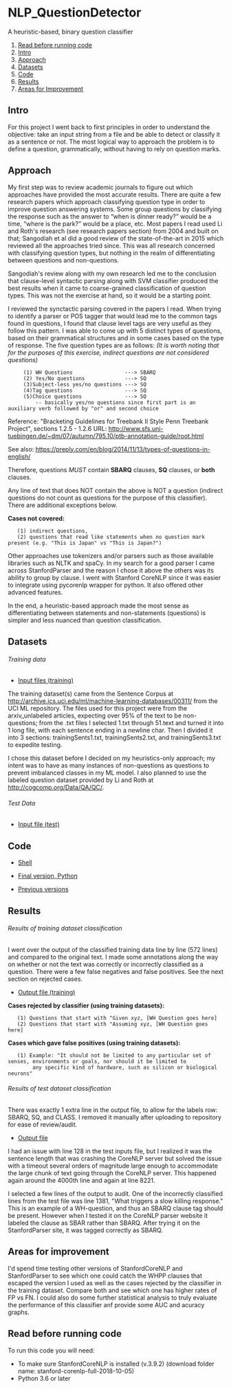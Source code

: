 # NLP_QuestionDetector
A heuristic-based, binary question classifier

1. [Read before running code](https://github.com/garcia2015/NLP_QuestionDetector/blob/master/README.md#read-before-running-code)
2. [Intro](https://github.com/garcia2015/NLP_QuestionDetector/blob/master/README.md#intro)
3. [Approach](https://github.com/garcia2015/NLP_QuestionDetector/blob/master/README.md#approach)
4. [Datasets](https://github.com/garcia2015/NLP_QuestionDetector/blob/master/README.md#datasets)
5. [Code](https://github.com/garcia2015/NLP_QuestionDetector/blob/master/README.md#code)
6. [Results](https://github.com/garcia2015/NLP_QuestionDetector/blob/master/README.md#results)
7. [Areas for Improvement](https://github.com/garcia2015/NLP_QuestionDetector/blob/master/README.md#areas-for-improvement)

## Intro ##

For this project I went back to first principles in order to understand the objective: take an input string from a file and be able to detect or classify it as a sentence or not. The most logical way to approach the problem is to define a question, grammatically, without having to rely on question marks.

## Approach ##

My first step was to review academic journals to figure out which approaches have provided the most accurate results. There are quite a few research papers which approach classifying question type in order to improve question answering systems. Some group questions by classifying the response such as the answer to “when is dinner ready?” would be a time, “where is the park?” would be a place, etc. Most papers I read used Li and Roth's research (see research papers section) from 2004 and built on that; Sangodiah et al did a good review of the state-of-the-art in 2015 which reviewed all the approaches tried since. This was all research concerned with classifying question types, but nothing in the realm of differentiating between questions and non-questions.

Sangodiah's review along with my own research led me to the conclusion that clause-level syntactic parsing along with SVM classifier produced the best results when it came to coarse-grained classification of question types. This was not the exercise at hand, so it would be a starting point. 

I reviewed the synctactic parsing covered in the papers I read. When trying to identify a parser or POS tagger that would lead me to the common tags found in questions, I found that clause level tags are very useful as they follow this pattern. I was able to come up with 5 distinct types of questions, based on their grammatical structures and in some cases based on the type of response. The five question types are as follows:
 *(It is worth noting that for the purposes of this exercise, indirect questions are not considered questions)*
 
 ```
      (1) WH Questions                 ---> SBARQ
      (2) Yes/No questions             ---> SQ
      (3)Subject-less yes/no questions ---> SQ
      (4)Tag questions                 ---> SQ
      (5)Choice questions              ---> SQ
          -- basically yes/no questions since first part is an auxiliary verb followed by "or" and second choice
 ```
 Reference: "Bracketing Guidelines for Treebank II Style Penn Treebank Project", sections 1.2.5 - 1.2.6
            URL: http://www.sfs.uni-tuebingen.de/~dm/07/autumn/795.10/ptb-annotation-guide/root.html
  
 See also: https://preply.com/en/blog/2014/11/13/types-of-questions-in-english/
   
            
 Therefore, questions *MUST* contain **SBARQ** clauses, **SQ** clauses, or **both** clauses.
 
 Any line of text that does NOT contain the above is NOT a question (indirect questions do not count as questions for the purpose of this classifier). There are additional exceptions below.
 
 **Cases not covered:**
```
   (1) indirect questions,
   (2) questions that read like statements when no question mark present (e.g. "This is Japan" vs "This is Japan?")
```
 Other approaches use tokenizers and/or parsers such as those available libraries such as NLTK and spaCy. In my search for a good parser I came across StanfordParser and the reason I chose it above the others was its ability to group by clause. I went with Stanford CoreNLP since it was easier to integrate using pycorenlp wrapper for python. It also offered other advanced features.

In the end, a heuristic-based approach made the most sense as differentiating between statements and non-statements (questions) is simpler and less nuanced than question classification. 



## Datasets ##

###### Training data ######
- [Input files (training)](https://github.com/garcia2015/NLP_QuestionDetector/tree/master/training_data)

The training dataset(s) came from the Sentence Corpus at http://archive.ics.uci.edu/ml/machine-learning-databases/00311/ from the UCI ML repository. The files used for this project were from the arxiv_unlabeled articles, expecting over 95% of the text to be non-questions; from the .txt files I selected 1.txt through 51.text and turned it into 1 long file, with each sentence ending in a newline char. Then I divided it into 3 sections: trainingSents1.txt, trainingSents2.txt, and trainingSents3.txt to expedite testing.

I chose this dataset before I decided on my heuristics-only approach; my intent was to have as many instances of non-questions as questions to prevent imbalanced classes in my ML model. I also planned to use the labeled question dataset provided by Li and Roth at http://cogcomp.org/Data/QA/QC/. 

###### Test Data ######
- [Input file (test)](https://github.com/garcia2015/NLP_QuestionDetector/blob/master/test-inputs.txt)

## Code ##
- [Shell](https://github.com/garcia2015/NLP_QuestionDetector/blob/master/qDetect.sh)
- [Final version, Python](https://github.com/garcia2015/NLP_QuestionDetector/blob/master/qDetect_v3.py)

- [Previous versions](https://github.com/garcia2015/NLP_QuestionDetector/tree/older-versions)

## Results ##

###### Results of training dataset classification ######
I went over the output of the classified training data line by line (572 lines) and compared to the original text. I made some annotations along the way on whether or not the text was correctly or incorrectly classified as a question. There were a few false negatives and false positives. See the next section on rejected cases. 
- [Output file (training)](ToucanAI-QDetector/classifiedSents_annotated.txt)

**Cases rejected by classifier (using training datasets):**
```
   (1) Questions that start with "Given xyz, [WH Question goes here]
   (2) Questions that start with "Assuming xyz, [WH Question goes here]
```
**Cases which gave false positives (using training datasets):**
```
   (1) Example: "It should not be limited to any particular set of senses, environments or goals, nor should it be limited to 
        any specific kind of hardware, such as silicon or biological neurons"
```
###### Results of test dataset classification ######
There was exactly 1 extra line in the output file, to allow for the labels row: SBARQ, SQ, and CLASS. I removed it manually after uploading to repository for ease of review/audit.

- [Output file](https://github.com/garcia2015/NLP_QuestionDetector/blob/master/test-outputs.txt)
      
I had an issue with line 128 in the test inputs file, but I realized it was the sentence length that was crashing the CoreNLP server but solved the issue with a timeout several orders of magnitude large enough to accommodate the large chunk of text going through the CoreNLP server. This happened again around the 4000th line and again at line 8221. 

I selected a few lines of the output to audit. One of the incorrectly classified lines from the test file was line 1381, "What triggers a slow killing response." This is an example of a WH-question, and thus an SBARQ clause tag should be present. However when I tested it on the CoreNLP parser website it labeled the clause as SBAR rather than SBARQ. After trying it on the StanfordParser site, it was tagged correctly as SBARQ.

## Areas for improvement ##
I'd spend time testing other versions of StanfordCoreNLP and StanfordParser to see which one could catch the WHPP clauses that escaped the version I used as well as the cases rejected by the classifier in the training dataset. Compare both and see which one has higher rates of FP vs FN. I could also do some further statistical analysis to truly evaluate the performance of this classifier anf provide some AUC and acuracy graphs.
  
  
## Read before running code ##

To run this code you will need:
- To make sure StanfordCoreNLP is installed (v.3.9.2) (download folder name: stanford-corenlp-full-2018-10-05)
- Python 3.6 or later



